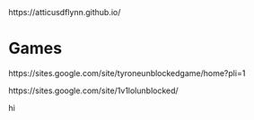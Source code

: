 <html>
  https://atticusdflynn.github.io/
<head>
</head>
<body>
<h1>Games</h1>
<p>https://sites.google.com/site/tyroneunblockedgame/home?pli=1</p>
<p>https://sites.google.com/site/1v1lolunblocked/</p>
<p>hi</p>
</body>
</html> 
